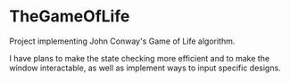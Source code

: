 # TheGameOfLife
Project implementing John Conway's Game of Life algorithm.

I have plans to make the state checking more efficient and to make the window interactable, as well as implement ways to input specific designs.
